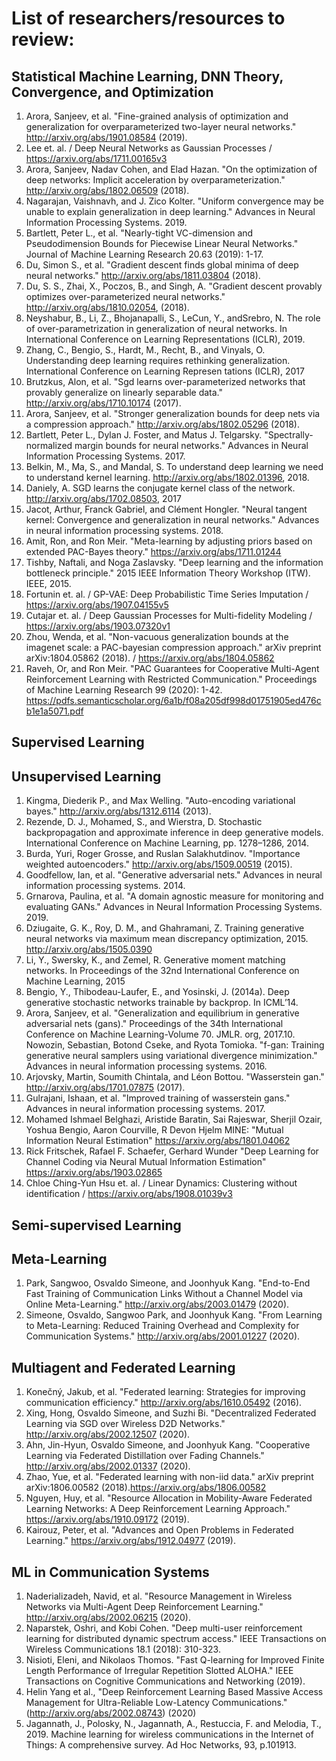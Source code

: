 # List of researchers/resources to review:

## Statistical Machine Learning, DNN Theory, Convergence, and Optimization
1. Arora, Sanjeev, et al. "Fine-grained analysis of optimization and generalization for overparameterized two-layer neural networks." http://arxiv.org/abs/1901.08584 (2019).
1. Lee et. al. / Deep Neural Networks as Gaussian Processes / https://arxiv.org/abs/1711.00165v3
1. Arora, Sanjeev, Nadav Cohen, and Elad Hazan. "On the optimization of deep networks: Implicit acceleration by overparameterization." http://arxiv.org/abs/1802.06509 (2018).
1. Nagarajan, Vaishnavh, and J. Zico Kolter. "Uniform convergence may be unable to explain generalization in deep learning." Advances in Neural Information Processing Systems. 2019.
1. Bartlett, Peter L., et al. "Nearly-tight VC-dimension and Pseudodimension Bounds for Piecewise Linear Neural Networks." Journal of Machine Learning Research 20.63 (2019): 1-17.
1. Du, Simon S., et al. "Gradient descent finds global minima of deep neural networks." http://arxiv.org/abs/1811.03804 (2018).
1. Du, S. S., Zhai, X., Poczos, B., and Singh, A. "Gradient descent provably optimizes over-parameterized neural networks." http://arxiv.org/abs/1810.02054, (2018).
1. Neyshabur, B., Li, Z., Bhojanapalli, S., LeCun, Y., andSrebro, N. The role of over-parametrization in generalization of neural networks. In International Conference on Learning Representations (ICLR), 2019.
1. Zhang, C., Bengio, S., Hardt, M., Recht, B., and Vinyals, O. Understanding deep learning requires rethinking generalization. International Conference on Learning Represen
tations (ICLR), 2017
1. Brutzkus, Alon, et al. "Sgd learns over-parameterized networks that provably generalize on linearly separable data." http://arxiv.org/abs/1710.10174 (2017).
1. Arora, Sanjeev, et al. "Stronger generalization bounds for deep nets via a compression approach." http://arxiv.org/abs/1802.05296 (2018).
1. Bartlett, Peter L., Dylan J. Foster, and Matus J. Telgarsky. "Spectrally-normalized margin bounds for neural networks." Advances in Neural Information Processing Systems. 2017.
1. Belkin, M., Ma, S., and Mandal, S. To understand deep learning we need to understand kernel learning. http://arxiv.org/abs/1802.01396, 2018.
1. Daniely, A. SGD learns the conjugate kernel class of the network. http://arxiv.org/abs/1702.08503, 2017
1. Jacot, Arthur, Franck Gabriel, and Clément Hongler. "Neural tangent kernel: Convergence and generalization in neural networks." Advances in neural information processing systems. 2018.
1. Amit, Ron, and Ron Meir. "Meta-learning by adjusting priors based on extended PAC-Bayes theory." https://arxiv.org/abs/1711.01244
1. Tishby, Naftali, and Noga Zaslavsky. "Deep learning and the information bottleneck principle." 2015 IEEE Information Theory Workshop (ITW). IEEE, 2015.
1. Fortunin et. al. / GP-VAE: Deep Probabilistic Time Series Imputation / https://arxiv.org/abs/1907.04155v5
1. Cutajar et. al. / Deep Gaussian Processes for Multi-fidelity Modeling / https://arxiv.org/abs/1903.07320v1
1. Zhou, Wenda, et al. "Non-vacuous generalization bounds at the imagenet scale: a PAC-bayesian compression approach." arXiv preprint arXiv:1804.05862 (2018).  / https://arxiv.org/abs/1804.05862
1. Raveh, Or, and Ron Meir. "PAC Guarantees for Cooperative Multi-Agent Reinforcement Learning with Restricted Communication." Proceedings of Machine Learning Research 99 (2020): 1-42. https://pdfs.semanticscholar.org/6a1b/f08a205df998d01751905ed476cb1e1a5071.pdf

## Supervised Learning

## Unsupervised Learning
1. Kingma, Diederik P., and Max Welling. "Auto-encoding variational bayes." http://arxiv.org/abs/1312.6114 (2013).
1. Rezende, D. J., Mohamed, S., and Wierstra, D. Stochastic backpropagation and approximate inference in deep generative models. International Conference on Machine Learning, pp. 1278–1286, 2014.
1. Burda, Yuri, Roger Grosse, and Ruslan Salakhutdinov. "Importance weighted autoencoders." http://arxiv.org/abs/1509.00519 (2015).
1. Goodfellow, Ian, et al. "Generative adversarial nets." Advances in neural information processing systems. 2014.
1. Grnarova, Paulina, et al. "A domain agnostic measure for monitoring and evaluating GANs." Advances in Neural Information Processing Systems. 2019.
1. Dziugaite, G. K., Roy, D. M., and Ghahramani, Z. Training generative neural networks via maximum mean discrepancy optimization, 2015. http://arxiv.org/abs/1505.0390
1. Li, Y., Swersky, K., and Zemel, R. Generative moment matching networks. In Proceedings of the 32nd International Conference on Machine Learning, 2015
1. Bengio, Y., Thibodeau-Laufer, E., and Yosinski, J. (2014a). Deep generative stochastic networks trainable by backprop. In ICML’14.
1. Arora, Sanjeev, et al. "Generalization and equilibrium in generative adversarial nets (gans)." Proceedings of the 34th International Conference on Machine Learning-Volume 70. JMLR. org, 2017.10. Nowozin, Sebastian, Botond Cseke, and Ryota Tomioka. "f-gan: Training generative neural samplers using variational divergence minimization." Advances in neural information processing systems. 2016.
1. Arjovsky, Martin, Soumith Chintala, and Léon Bottou. "Wasserstein gan." http://arxiv.org/abs/1701.07875 (2017).
1. Gulrajani, Ishaan, et al. "Improved training of wasserstein gans." Advances in neural information processing systems. 2017.
1. Mohamed Ishmael Belghazi, Aristide Baratin, Sai Rajeswar, Sherjil Ozair, Yoshua Bengio, Aaron Courville, R Devon Hjelm MINE: "Mutual Information Neural Estimation" https://arxiv.org/abs/1801.04062
1. Rick Fritschek, Rafael F. Schaefer, Gerhard Wunder "Deep Learning for Channel Coding via Neural Mutual Information Estimation" https://arxiv.org/abs/1903.02865
1. Chloe Ching-Yun Hsu et. al. / Linear Dynamics: Clustering without identification / https://arxiv.org/abs/1908.01039v3


## Semi-supervised Learning

## Meta-Learning
1. Park, Sangwoo, Osvaldo Simeone, and Joonhyuk Kang. "End-to-End Fast Training of Communication Links Without a Channel Model via Online Meta-Learning." http://arxiv.org/abs/2003.01479 (2020).
1. Simeone, Osvaldo, Sangwoo Park, and Joonhyuk Kang. "From Learning to Meta-Learning: Reduced Training Overhead and Complexity for Communication Systems." http://arxiv.org/abs/2001.01227 (2020).

## Multiagent and Federated Learning
1. Konečný, Jakub, et al. "Federated learning: Strategies for improving communication efficiency." http://arxiv.org/abs/1610.05492 (2016).
1. Xing, Hong, Osvaldo Simeone, and Suzhi Bi. "Decentralized Federated Learning via SGD over Wireless D2D Networks." http://arxiv.org/abs/2002.12507 (2020).
1. Ahn, Jin-Hyun, Osvaldo Simeone, and Joonhyuk Kang. "Cooperative Learning via Federated Distillation over Fading Channels." http://arxiv.org/abs/2002.01337 (2020).
1. Zhao, Yue, et al. "Federated learning with non-iid data." arXiv preprint arXiv:1806.00582 (2018).https://arxiv.org/abs/1806.00582
1. Nguyen, Huy, et al. "Resource Allocation in Mobility-Aware Federated Learning Networks: A Deep Reinforcement Learning Approach." https://arxiv.org/abs/1910.09172 (2019).
1. Kairouz, Peter, et al. "Advances and Open Problems in Federated Learning." https://arxiv.org/abs/1912.04977 (2019).

## ML in Communication Systems
1. Naderializadeh, Navid, et al. "Resource Management in Wireless Networks via Multi-Agent Deep Reinforcement Learning." http://arxiv.org/abs/2002.06215 (2020).
2. Naparstek, Oshri, and Kobi Cohen. "Deep multi-user reinforcement learning for distributed dynamic spectrum access." IEEE Transactions on Wireless Communications 18.1 (2018): 310-323.
3. Nisioti, Eleni, and Nikolaos Thomos. "Fast Q-learning for Improved Finite Length Performance of Irregular Repetition Slotted ALOHA." IEEE Transactions on Cognitive Communications and Networking (2019).
4. Helin Yang et al., "Deep Reinforcement Learning Based Massive Access Management for Ultra-Reliable Low-Latency Communications." (http://arxiv.org/abs/2002.08743) (2020)
5. Jagannath, J., Polosky, N., Jagannath, A., Restuccia, F. and Melodia, T., 2019. Machine learning for wireless communications in the Internet of Things: A comprehensive survey. Ad Hoc Networks, 93, p.101913.
